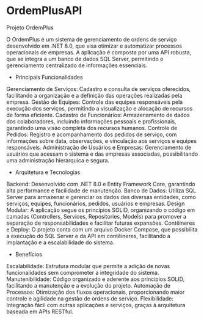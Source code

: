 # OrdemPlusAPI

Projeto OrdemPlus

O OrdemPlus é um sistema de gerenciamento de ordens de serviço desenvolvido em .NET 8.0, que visa otimizar e automatizar processos operacionais de empresas. A aplicação é composta por uma API robusta, que se integra a um banco de dados SQL Server, permitindo o gerenciamento centralizado de informações essenciais.

- Principais Funcionalidades

Gerenciamento de Serviços: Cadastro e consulta de serviços oferecidos, facilitando a organização e a definição das operações realizadas pela empresa.
Gestão de Equipes: Controle das equipes responsáveis pela execução dos serviços, permitindo a visualização e alocação de recursos de forma eficiente.
Cadastro de Funcionários: Armazenamento de dados dos colaboradores, incluindo informações pessoais e profissionais, garantindo uma visão completa dos recursos humanos.
Controle de Pedidos: Registro e acompanhamento dos pedidos de serviço, com informações sobre data, observações, e vinculação aos serviços e equipes responsáveis.
Administração de Usuários e Empresas: Gerenciamento de usuários que acessam o sistema e das empresas associadas, possibilitando uma administração hierárquica e segura.

- Arquitetura e Tecnologias

Backend: Desenvolvido com .NET 8.0 e Entity Framework Core, garantindo alta performance e facilidade de manutenção.
Banco de Dados: Utiliza SQL Server para armazenar e gerenciar os dados das diversas entidades, como serviços, equipes, funcionários, pedidos, usuários e empresas.
Design Modular: A aplicação segue os princípios SOLID, organizando o código em camadas (Controllers, Services, Repositories, Models) para promover a separação de responsabilidades e facilitar futuras expansões.
Contêineres e Deploy: O projeto conta com um arquivo Docker Compose, que possibilita a execução do SQL Server e da API em contêineres, facilitando a implantação e a escalabilidade do sistema.


- Benefícios

Escalabilidade: Estrutura modular que permite a adição de novas funcionalidades sem comprometer a integridade do sistema.
Manutenibilidade: Código organizado e aderente aos princípios SOLID, facilitando a manutenção e a evolução do projeto.
Automação de Processos: Otimização dos fluxos operacionais, proporcionando maior controle e agilidade na gestão de ordens de serviço.
Flexibilidade: Integração fácil com outras aplicações e serviços, graças à arquitetura baseada em APIs RESTful.
